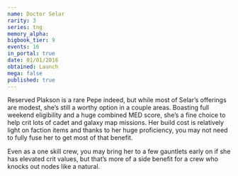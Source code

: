 ```yaml
---
name: Doctor Selar
rarity: 3
series: tng
memory_alpha:
bigbook_tier: 9
events: 16
in_portal: true
date: 01/01/2016
obtained: Launch
mega: false
published: true
---
```


Reserved Plakson is a rare Pepe indeed, but while most of Selar’s offerings are modest, she’s still a worthy option in a couple areas. Boasting full weekend eligibility and a huge combined MED score, she’s a fine choice to help crit lots of cadet and galaxy map missions. Her build cost is relatively light on faction items and thanks to her huge proficiency, you may not need to fully fuse her to get most of that benefit.

Even as a one skill crew, you may bring her to a few gauntlets early on if she has elevated crit values, but that’s more of a side benefit for a crew who knocks out nodes like a natural.
